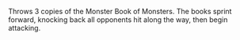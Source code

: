 Throws 3 copies of the Monster Book of Monsters. The books sprint forward, knocking back all opponents hit along the way, then begin attacking.
